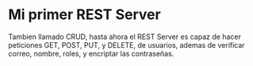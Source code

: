 # Mi primer REST Server
Tambien llamado CRUD, hasta ahora el REST Server es capaz de hacer peticiones GET, POST, PUT, y DELETE, de usuarios, ademas de verificar correo, nombre, roles, y encriptar las contraseñas. 

